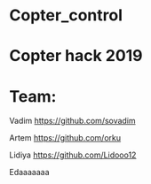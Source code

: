 # Copter_control

# Copter hack 2019
# Team:

Vadim https://github.com/sovadim

Artem https://github.com/orku

Lidiya https://github.com/Lidooo12

Edaaaaaaa
